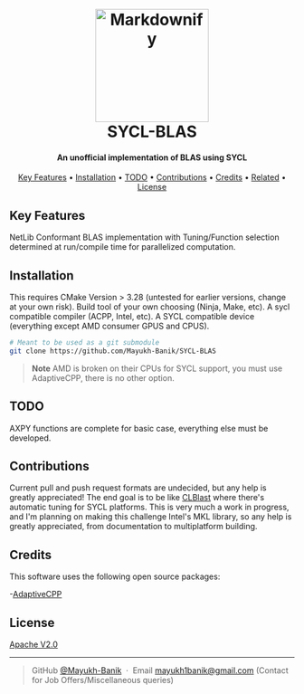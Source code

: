 
<h1 align="center">
  <br>
  <a href="http://www.amitmerchant.com/electron-markdownify"><img src="https://www.hpc.cineca.it/wp-content/uploads/2023/10/SYCL.png" alt="Markdownify" width="200"></a>
  <br>
  SYCL-BLAS
  <br>
</h1>

<h4 align="center">An unofficial implementation of BLAS using SYCL</h4>

<!-- <p align="center">
  <a href="https://badge.fury.io/js/electron-markdownify">
    <img src="https://badge.fury.io/js/electron-markdownify.svg"
         alt="Gitter">
  </a>
  <a href="https://gitter.im/amitmerchant1990/electron-markdownify"><img src="https://badges.gitter.im/amitmerchant1990/electron-markdownify.svg"></a>
  <a href="https://saythanks.io/to/bullredeyes@gmail.com">
      <img src="https://img.shields.io/badge/SayThanks.io-%E2%98%BC-1EAEDB.svg">
  </a>
  <a href="https://www.paypal.me/AmitMerchant">
    <img src="https://img.shields.io/badge/$-donate-ff69b4.svg?maxAge=2592000&amp;style=flat">
  </a>
</p> -->

<p align="center">
  <a href="#key-features">Key Features</a> •
  <a href="#installation">Installation</a> •
  <a href="#todo">TODO</a> •
  <!-- <a href="#download">Download</a> • -->
  <a href="#contributions">Contributions</a> •
  <a href="#credits">Credits</a> •
  <a href="#related">Related</a> •
  <a href="#license">License</a>
</p>



## Key Features

NetLib Conformant BLAS implementation with Tuning/Function selection determined at run/compile time for parallelized computation.

## Installation

This requires CMake Version > 3.28 (untested for earlier versions, change at your own risk). Build tool of your own choosing (Ninja, Make, etc). A sycl compatible compiler (ACPP, Intel, etc). A SYCL compatible device (everything except AMD consumer GPUS and CPUS).

```bash
# Meant to be used as a git submodule
git clone https://github.com/Mayukh-Banik/SYCL-BLAS
```

> **Note**
> AMD is broken on their CPUs for SYCL support, you must use AdaptiveCPP, there is no other option.

## TODO
AXPY functions are complete for basic case, everything else must be developed.

## Contributions

Current pull and push request formats are undecided, but any help is greatly appreciated! The end goal is to be like [CLBlast](https://github.com/CNugteren/CLBlast) where there's automatic tuning for SYCL platforms. This is very much a work in progress, and I'm planning on making this challenge Intel's MKL library, so any help is greatly appreciated, from documentation to multiplatform building.

## Credits

This software uses the following open source packages:

-[AdaptiveCPP](https://github.com/AdaptiveCpp/AdaptiveCpp)
<!-- - [Electron](http://electron.atom.io/)
- [Node.js](https://nodejs.org/)
- [Marked - a markdown parser](https://github.com/chjj/marked)
- [showdown](http://showdownjs.github.io/showdown/)
- [CodeMirror](http://codemirror.net/)
- Emojis are taken from [here](https://github.com/arvida/emoji-cheat-sheet.com)
- [highlight.js](https://highlightjs.org/) -->

<!-- ## Related

[Try Web version of Markdownify](https://notepad.js.org/markdown-editor/) -->

<!-- ## Support

<a href="https://buymeacoffee.com/amitmerchant" target="_blank"><img src="https://www.buymeacoffee.com/assets/img/custom_images/purple_img.png" alt="Buy Me A Coffee" style="height: 41px !important;width: 174px !important;box-shadow: 0px 3px 2px 0px rgba(190, 190, 190, 0.5) !important;-webkit-box-shadow: 0px 3px 2px 0px rgba(190, 190, 190, 0.5) !important;" ></a>

<p>Or</p> 

<a href="https://www.patreon.com/amitmerchant">
	<img src="https://c5.patreon.com/external/logo/become_a_patron_button@2x.png" width="160">
</a> -->

<!-- ## You may also like... -->
<!-- 
- [Pomolectron](https://github.com/amitmerchant1990/pomolectron) - A pomodoro app
- [Correo](https://github.com/amitmerchant1990/correo) - A menubar/taskbar Gmail App for Windows and macOS -->

## License

[Apache V2.0](https://github.com/Mayukh-Banik/SYCL-BLAS/blob/main/LICENSE)

---

> GitHub [@Mayukh-Banik](https://github.com/Mayukh-Banik) &nbsp;&middot;&nbsp;
> Email mayukh1banik@gmail.com (Contact for Job Offers/Miscellaneous queries)

